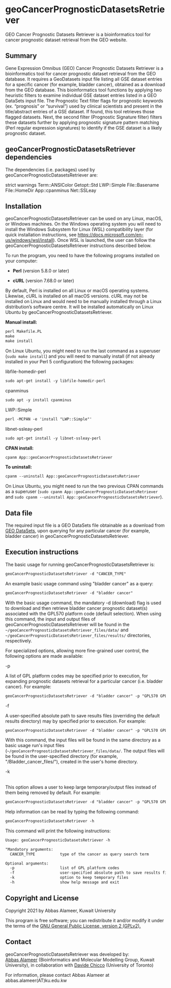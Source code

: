 # geoCancerPrognosticDatasetsRetriever
GEO Cancer Prognostic Datasets Retriever is a bioinformatics tool for cancer prognostic dataset retrieval from the GEO website.
## Summary
<p>Gene Expression Omnibus (GEO) Cancer Prognostic Datasets Retriever is a bioinformatics tool for cancer prognostic dataset retrieval from the GEO database. It requires a GeoDatasets input file listing all GSE dataset entries for a specific cancer (for example, bladder cancer), obtained as a download from the GEO database. This bioinformatics tool functions by applying two heuristic filters to examine individual GSE dataset entries listed in a GEO DataSets input file. The Prognostic Text filter flags for prognostic keywords (ex. “prognosis” or “survival”) used by clinical scientists and present in the title/abstract entries of a GSE dataset. If found, this tool retrieves those flagged datasets. Next, the second filter (Prognostic Signature filter) filters these datasets further by applying prognostic signature pattern matching (Perl regular expression signatures) to identify if the GSE dataset is a likely prognostic dataset.</p>

## geoCancerPrognosticDatasetsRetriever dependencies
The dependencies (i.e. packages) used by geoCancerPrognosticDatasetsRetriever are:

strict
warnings
Term::ANSIColor
Getopt::Std
LWP::Simple
File::Basename
File::HomeDir
App::cpanminus
Net::SSLeay


## Installation
geoCancerPrognosticDatasetsRetriever can be used on any Linux, macOS, or Windows machines. On the Windows operating system you will need to install the Windows Subsystem for Linux (WSL) compatibility layer (for quick installation instructions, see https://docs.microsoft.com/en-us/windows/wsl/install). Once WSL is launched, the user can follow the geoCancerPrognosticDatasetsRetriever instructions described below.

To run the program, you need to have the following programs installed on your computer:

<p><ul><li><b>Perl</b> (version 5.8.0 or later)</li></ul></p>
<p><ul><li><b>cURL</b> (version 7.68.0 or later)</li></ul></p>
By default, Perl is installed on all Linux or macOS operating systems. Likewise, cURL is installed on all macOS versions. cURL may not be installed on Linux and would need to be manually installed through a Linux distribution’s software centre. It will be installed automatically on Linux Ubuntu by geoCancerPrognosticDatasetsRetriever.
<p></p>

<b>Manual install:</b>
```diff
perl Makefile.PL
make
make install
```

On Linux Ubuntu, you might need to run the last command as a superuser
(`sudo make install`) and you will need to manually install (if not
already installed in your Perl 5 configuration) the following packages:

libfile-homedir-perl

```diff
sudo apt-get install -y libfile-homedir-perl
```
cpanminus

```diff
sudo apt -y install cpanminus
```
LWP::Simple

```diff
perl -MCPAN -e 'install "LWP::Simple"'
```

libnet-ssleay-perl

```diff
sudo apt-get install -y libnet-ssleay-perl
```

<b>CPAN install:</b>

```diff
cpanm App::geoCancerPrognosticDatasetsRetriever
```

<b>To uninstall:</b>

```diff
cpanm --uninstall App::geoCancerPrognosticDatasetsRetriever
```
On Linux Ubuntu, you might need to run the two previous CPAN commands as a superuser (`sudo cpanm App::geoCancerPrognosticDatasetsRetriever` and `sudo cpanm --uninstall App::geoCancerPrognosticDatasetsRetriever`).

## Data file
The required input file is a GEO DataSets file obtainable as a download  from <a href="https://www.ncbi.nlm.nih.gov/gds/" target="_blank" rel="noopener noreferrer">GEO DataSets</a>, upon querying for any particular cancer (for example, bladder cancer) in geoCancerPrognosticDatasetsRetriever.

## Execution instructions
The basic usage for running geoCancerPrognosticDatasetsRetriever is:

```diff
geoCancerPrognosticDatasetsRetriever -d "CANCER_TYPE"
```

An example basic usage command using "bladder cancer" as a query: 

```diff
geoCancerPrognosticDatasetsRetriever -d "bladder cancer"
```
With the basic usage command, the mandatory -d (download) flag is used to download and then retrieve bladder cancer prognostic dataset(s) associated with the GPL570 platform code (default selection). When using this command, the input and output files of geoCancerPrognosticDatasetsRetriever will be found in the `~/geoCancerPrognosticDatasetsRetriever_files/data/` and `~/geoCancerPrognosticDatasetsRetriever_files/results/` directories, respectively.

For specialized options, allowing more fine-grained user control, the following options are made available:

-p <list of GPL platform codes>

A list of GPL platform codes may be specified prior to execution, for expanding prognostic datasets retrieval for a particular cancer (i.e. bladder cancer). For example:

```diff
geoCancerPrognosticDatasetsRetriever -d "bladder cancer" -p "GPL570 GPL97 GPL96"
```

-f <user-specified absolute path to save results files>

A user-specified absolute path to save results files (overriding the default results directory) may by specified prior to execution. For example:

```diff
geoCancerPrognosticDatasetsRetriever -d "bladder cancer" -p "GPL570 GPL97 GPL96" -f "/Bladder_cancer_files/"
```

With this command, the input files will be found in the same directory as a basic usage run's input files (`~/geoCancerPrognosticDatasetsRetriever_files/data/`. The output files will be found in the user-specified directory (for example, "/Bladder_cancer_files/"), created in the user's home directory.

-k <option to keep temporary files>

This option allows a user to keep large temporary/output files instead of them
being removed by default. For example:

```diff
geoCancerPrognosticDatasetsRetriever -d "bladder cancer" -p "GPL570 GPL97 GPL96" -f "/Bladder_cancer_files/" -k
```

<p>Help information can be read by typing the following command:</p>

```diff
geoCancerPrognosticDatasetsRetriever -h
```

<p>This command will print the following instructions:</p>

```diff
Usage: geoCancerPrognosticDatasetsRetriever -h

"Mandatory arguments:
  CANCER_TYPE           type of the cancer as query search term

Optional arguments:
  -p                    list of GPL platform codes
  -f                    user-specified absolute path to save results files
  -k                    option to keep temporary files
  -h                    show help message and exit
```

## Copyright and License

Copyright 2021 by Abbas Alameer, Kuwait University

This program is free software; you can redistribute it and/or modify
it under the terms of the <a href="http://www.gnu.org/licenses/gpl-2.0-standalone.html" target="_blank" rel="noopener noreferrer">GNU General Public License, version 2 (GPLv2).</a>

## Contact
<p>geoCancerPrognosticDatasetsRetriever was developed by:<br>
<a href="http://kuweb.ku.edu.kw/biosc/People/AcademicStaff/Dr.AbbasAlameer/index.htm" target="_blank" rel="noopener noreferrer">Abbas Alameer</a> (Bioinformatics and Molecular Modelling Group, Kuwait University), in collaboration with <a href="http://www.DavideChicco.it" target="_blank" rel="noopener noreferrer">Davide Chicco</a> (University of Toronto)</br>

For information, please contact Abbas Alameer at abbas.alameer(AT)ku.edu.kw</p>
